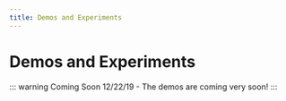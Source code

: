 ```yaml
---
title: Demos and Experiments
---
```


# Demos and Experiments

::: warning Coming Soon
12/22/19 - The demos are coming very soon!
:::

<div class="columns">
  <div class="column">
    <ToggleWebcam />
  </div>
  <div class="column"></div>
</div>
